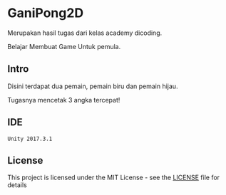 # GaniPong2D
Merupakan hasil tugas dari kelas academy dicoding.

Belajar Membuat Game Untuk pemula.

## Intro
Disini terdapat dua pemain, pemain biru dan pemain hijau.

Tugasnya mencetak 3 angka tercepat!

## IDE

```
Unity 2017.3.1
```

## License
This project is licensed under the MIT License - see the [LICENSE](LICENSE) file for details
